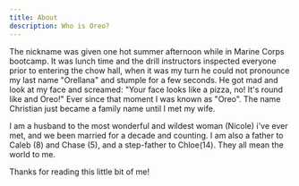 ```yaml
---
title: About
description: Who is Oreo?
---
```


The nickname was given one hot summer afternoon while in Marine Corps bootcamp. It was lunch time and the drill instructors inspected everyone prior to entering the chow hall, when it was my turn he could not pronounce my last name "Orellana" and stumple for a few seconds. He got mad and look at my face and screamed: "Your face looks like a pizza, no! It's round like and Oreo!" Ever since that moment I was known as "Oreo". The name Christian just became a family name until I met my wife.

I am a husband to the most wonderful and wildest woman (Nicole) i've ever met, and we been married for a decade and counting. I am also a father to Caleb (8) and Chase (5), and a step-father to Chloe(14). They all mean the world to me.

Thanks for reading this little bit of me!